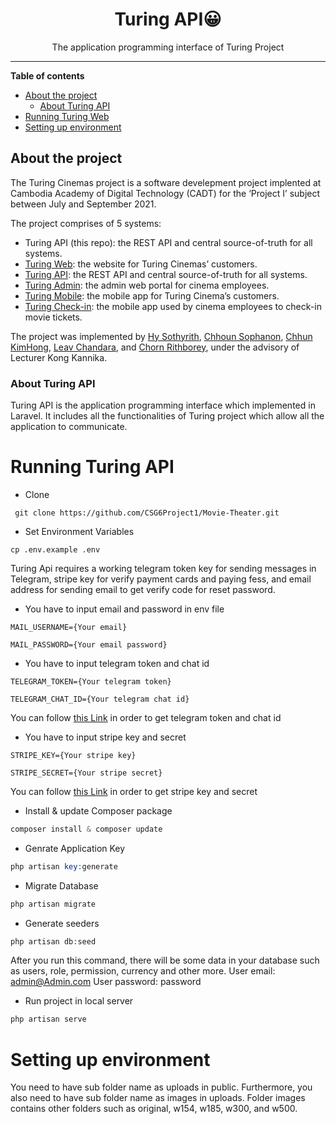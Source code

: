 <div align="center">
  <h1>Turing API😀</h1>

  <p>The application programming interface of Turing Project</p>
</div>

---


**Table of contents**

- [About the project](#about-the-project)
  - [About Turing API](#about-turing-api)
- [Running Turing Web](#running-turing-api)
- [Setting up environment](#setting-up-environment)

## About the project

The Turing Cinemas project is a software develepment project implented at Cambodia Academy of Digital Technology (CADT) for the ‘Project I’ subject between July and September 2021.

The project comprises of 5 systems:

- Turing API (this repo): the REST API and central source-of-truth for all systems.
- [Turing Web](https://github.com/CSG6Project1/turing-web): the website for Turing Cinemas’ customers.
- [Turing API](https://github.com/CSG6Project1/Movie-Theater): the REST API and central source-of-truth for all systems.
- [Turing Admin](https://github.com/CSG6Project1/turing-admin): the admin web portal for cinema employees.
- [Turing Mobile](https://github.com/CSG6Project1/turing-mobile): the mobile app for Turing Cinema’s customers.
- [Turing Check-in](https://github.com/CSG6Project1/ScannerTuring): the mobile app used by cinema employees to check-in movie tickets.

The project was implemented by [Hy Sothyrith](https://github.com/hysothyrith), [Chhoun Sophanon](https://github.com/SophanonChhoun), [Chhun KimHong](https://github.com/ChhunKimHong), [Leav Chandara](https://leavchandara-profile.netlify.app/), and [Chorn Rithborey](https://boreyjr.tech/), under the advisory of Lecturer Kong Kannika.

### About Turing API

Turing API is the application programming interface which implemented in Laravel. It includes all the functionalities of Turing project which allow all the application to communicate.

# Running Turing API  
- Clone
```shell
 git clone https://github.com/CSG6Project1/Movie-Theater.git
```
- Set Environment Variables
```shell
cp .env.example .env
```
Turing Api requires a working telegram token key for sending messages in Telegram, stripe key for verify payment cards and paying fess, and email address for sending email to get verify code for reset password.

- You have to input email and password in env file 
```shell
MAIL_USERNAME={Your email}
```
```shell
MAIL_PASSWORD={Your email password}
```

- You have to input telegram token and chat id
```shell
TELEGRAM_TOKEN={Your telegram token}
```
```shell
TELEGRAM_CHAT_ID={Your telegram chat id}
```
You can follow [this Link](https://www.alphr.com/find-chat-id-telegram/) in order to get telegram token and chat id

- You have to input stripe key and secret
```shell
STRIPE_KEY={Your stripe key}
```
```shell
STRIPE_SECRET={Your stripe secret}
```
You can follow [this Link](https://www.appinvoice.com/en/s/documentation/how-to-get-stripe-publishable-key-and-secret-key-23) in order to get stripe key and secret

- Install & update Composer package 
```php
composer install & composer update 
```
- Genrate Application Key 
```php
php artisan key:generate
```
- Migrate Database 
```php 
php artisan migrate
``` 
- Generate seeders 
```php
php artisan db:seed
```
After you run this command, there will be some data in your database such as users, role, permission, currency and other more.
User email: admin@Admin.com
User password: password
- Run project in local server 
```php
php artisan serve 
```

# Setting up environment
You need to have sub folder name as uploads in public. Furthermore, you also need to have sub folder name as images in uploads. Folder images contains other folders such as original, w154, w185, w300, and w500.


